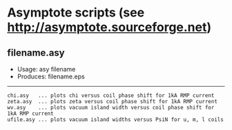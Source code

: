 
# Asymptote scripts (see http://asymptote.sourceforge.net)

## filename.asy
- Usage:	    asy filename
- Produces:   filename.eps
---

	chi.asy	  ... plots chi versus coil phase shift for 1kA RMP current
	zeta.asy  ... plots zeta versus coil phase shift for 1kA RMP current
	wv.asy	  ... plots vacuum island width versus coil phase shift for 1kA RMP current
	ufile.asy ... plots vacuum island widths versus PsiN for u, m, l coils

